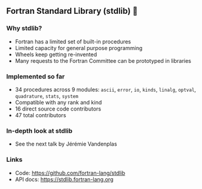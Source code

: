 <section>

## Fortran Standard Library (stdlib) 🧰
</section>


<section>

### Why stdlib?

* Fortran has a limited set of built-in procedures
* Limited capacity for general purpose programming
* Wheels keep getting re-invented
* Many requests to the Fortran Committee can be prototyped in libraries
</section>


<section>

### Implemented so far

* 34 procedures across 9 modules:
`ascii`, `error`, `io`, `kinds`, `linalg`, `optval`, `quadrature`, `stats`, `system`
* Compatible with any rank and kind
* 16 direct source code contributors
* 47 total contributors
</section>


<section>

### In-depth look at stdlib

* See the next talk by Jérémie Vandenplas
</section>


<section>

### Links

* Code: https://github.com/fortran-lang/stdlib
* API docs: https://stdlib.fortran-lang.org
</section>
